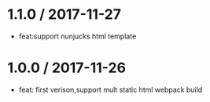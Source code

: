 
1.1.0 / 2017-11-27
==================

  * feat:support nunjucks html template

1.0.0 / 2017-11-26
==================

  * feat: first verison,support mult static html webpack build

